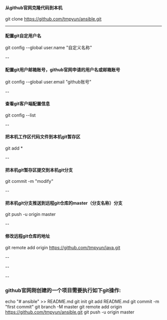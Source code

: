 
#### 从github官网克隆代码到本机
git clone https://github.com/tmpyun/ansible.git

---

#### 配置git自定用户名
git config --global user.name "自定义名称"

--

#### 配置git用户邮箱账号，github官网申请的用户名或邮箱账号
git config --global user.email "github账号"

--

#### 查看git客户端配置信息
git config --list

--

#### 把本机工作区代码文件到本机git暂存区
git add * 

--

#### 把本机git暂存区提交到本机git分支
git commit -m "modify"

--


#### 把本机git分支推送到远程git仓库的master（分支名称）分支
git push -u origin master

--

#### 修改远程git仓库的地址
git remote add origin https://github.com/tmpyun/java.git

--

--

--

### github官网刚创建的一个项目需要执行如下git操作:
echo "# ansible" >> README.md
git init
git add README.md
git commit -m "first commit"
git branch -M master
git remote add origin https://github.com/tmpyun/ansible.git
git push -u origin master

